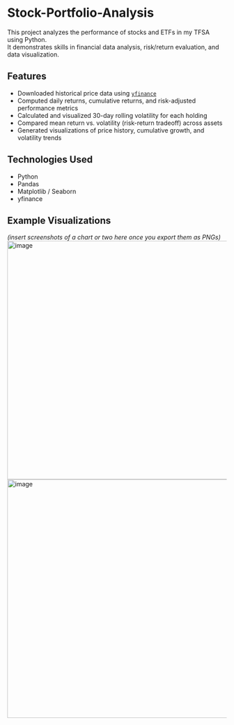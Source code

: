 # Stock-Portfolio-Analysis

This project analyzes the  performance of stocks and ETFs in my TFSA using Python.  
It demonstrates skills in financial data analysis, risk/return evaluation, and data visualization.

## Features
- Downloaded historical price data using [`yfinance`](https://pypi.org/project/yfinance/)  
- Computed daily returns, cumulative returns, and risk-adjusted performance metrics
- Calculated and visualized 30-day rolling volatility for each holding  
- Compared mean return vs. volatility (risk-return tradeoff) across assets  
- Generated visualizations of price history, cumulative growth, and volatility trends  

## Technologies Used
- Python
- Pandas
- Matplotlib / Seaborn
- yfinance

## Example Visualizations
*(insert screenshots of a chart or two here once you export them as PNGs)*
<img width="846" height="547" alt="image" src="https://github.com/user-attachments/assets/b049d22a-8f58-4b17-8cc4-3ae7a5c35c6f" />
<img width="737" height="547" alt="image" src="https://github.com/user-attachments/assets/246100a8-e5b5-44bb-8a06-c59523203c3e" />

